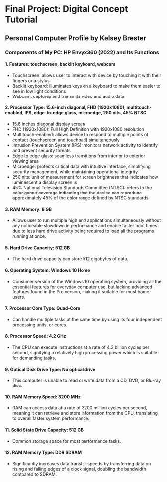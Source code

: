 # Final Project: Digital Concept Tutorial
## Personal Computer Profile by Kelsey Brester
### Components of My PC: HP Envyx360 (2022) and Its Functions
#### 1. Features: touchscreen, backlit keyboard, webcam
* Touchscreen: allows user to interact with device by touching it with their fingers or a stylus  
* Backlit keyboard: illuminates keys on a keyboard to make them easier to see in low light conditions  
* Webcam: captures and transmits video and audio data  
#### 2. Processor Type: 15.6-inch diagonal, FHD (1920x1080), multitouch-enabled, IPS, edge-to-edge glass, microedge, 250 nits, 45% NTSC
* 15.6 inches diagonal display screen
* FHD (1920x1080): Full High Definition with 1920x1080 resolution
* Multitouch-enabled: allows device to respond to multiple points of contact (touchscreen and touchpad) simultaneously
* Intrusion Prevention System (IPS): monitors network activity to identify and prevent security threats
* Edge to edge glass: seamless transitions from interior to exterior viewing area
* Microedge: protects critical data with intuitive interface, simplifying security management, while maintaining operational integrity
* 250 nits: unit of measurement for screen brightness that indicates how luminescent a display screen is
* 45% National Television Standards Committee (NTSC): refers to the color gamut coverage indicating that the device can reproduce approximately 45% of the color range defined by NTSC standards
#### 3. RAM Memory: 8 GB
  * Allows user to run multiple high end applications simultaneously without any noticeable slowdown in performance and enable faster boot times due to less hard drive activity being required to load all the programs running at once.
#### 5. Hard Drive Capacity: 512 GB
* The hard drive capacity can store 512 gigabytes of data.
#### 6. Operating System: Windows 10 Home
* Consumer version of the Windows 10 operating system, providing all the essential features for everyday computer use, but lacking advanced features found in the Pro version, making it suitable for most home users.
#### 7. Processor Core Type: Quad-Core
* Can handle multiple tasks at the same time by using its four independent processing units, or cores.
#### 8. Processor Speed: 4.2 GHz
* The CPU can execute instructions at a rate of 4.2 billion cycles per second, signifying a relatively high processing power which is suitable for demanding tasks.
#### 9. Optical Disk Drive Type: No optical drive
* This computer is unable to read or write data from a CD, DVD, or Blu-ray disc.
#### 10. RAM Memory Speed: 3200 MHz
* RAM can access data at a rate of 3200 million cycles per second, meaning it can retrieve and store information from the CPU, translating to overall faster system performance.
#### 11. Solid State Drive Capacity: 512 GB
* Common storage space for most performance tasks.
#### 12. RAM Memory Type: DDR SDRAM
* Significantly increases data transfer speeds by transferring data on rising and falling edges of a clock signal, doubling the bandwidth compared to SDRAM.
